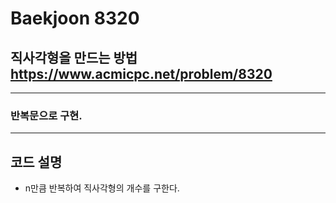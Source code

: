 Baekjoon 8320
=============
직사각형을 만드는 방법  <https://www.acmicpc.net/problem/8320>
---------------
- - -
### 반복문으로 구현.
- - -

## 코드 설명
- n만큼 반복하여 직사각형의 개수를 구한다.
